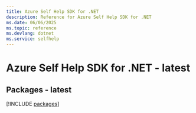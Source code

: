 ```yaml
---
title: Azure Self Help SDK for .NET
description: Reference for Azure Self Help SDK for .NET
ms.date: 06/06/2025
ms.topic: reference
ms.devlang: dotnet
ms.service: selfhelp
---
```

# Azure Self Help SDK for .NET - latest
## Packages - latest
[!INCLUDE [packages](self-help-index.md)]